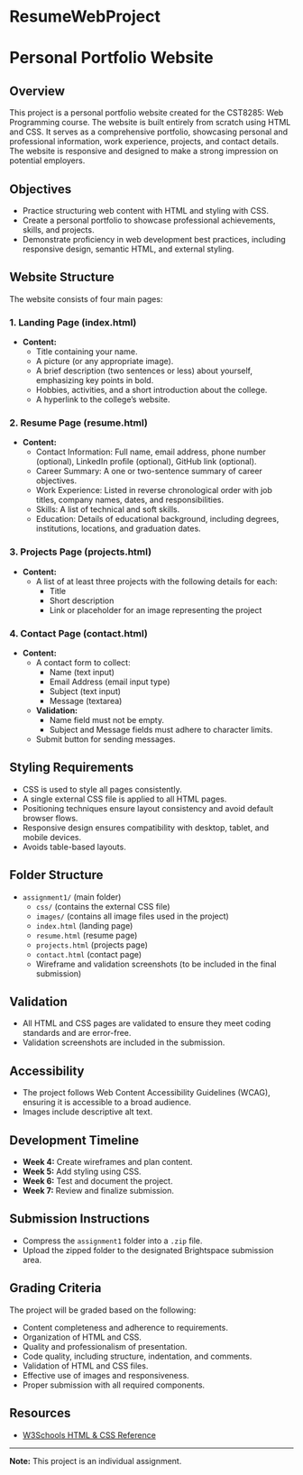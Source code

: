 ﻿# ResumeWebProject

# Personal Portfolio Website

## Overview
This project is a personal portfolio website created for the CST8285: Web Programming course. The website is built entirely from scratch using HTML and CSS. It serves as a comprehensive portfolio, showcasing personal and professional information, work experience, projects, and contact details. The website is responsive and designed to make a strong impression on potential employers.

## Objectives
- Practice structuring web content with HTML and styling with CSS.
- Create a personal portfolio to showcase professional achievements, skills, and projects.
- Demonstrate proficiency in web development best practices, including responsive design, semantic HTML, and external styling.

## Website Structure
The website consists of four main pages:

### 1. Landing Page (index.html)
- **Content:**
  - Title containing your name.
  - A picture (or any appropriate image).
  - A brief description (two sentences or less) about yourself, emphasizing key points in bold.
  - Hobbies, activities, and a short introduction about the college.
  - A hyperlink to the college’s website.

### 2. Resume Page (resume.html)
- **Content:**
  - Contact Information: Full name, email address, phone number (optional), LinkedIn profile (optional), GitHub link (optional).
  - Career Summary: A one or two-sentence summary of career objectives.
  - Work Experience: Listed in reverse chronological order with job titles, company names, dates, and responsibilities.
  - Skills: A list of technical and soft skills.
  - Education: Details of educational background, including degrees, institutions, locations, and graduation dates.

### 3. Projects Page (projects.html)
- **Content:**
  - A list of at least three projects with the following details for each:
    - Title
    - Short description
    - Link or placeholder for an image representing the project

### 4. Contact Page (contact.html)
- **Content:**
  - A contact form to collect:
    - Name (text input)
    - Email Address (email input type)
    - Subject (text input)
    - Message (textarea)
  - **Validation:**
    - Name field must not be empty.
    - Subject and Message fields must adhere to character limits.
  - Submit button for sending messages.

## Styling Requirements
- CSS is used to style all pages consistently.
- A single external CSS file is applied to all HTML pages.
- Positioning techniques ensure layout consistency and avoid default browser flows.
- Responsive design ensures compatibility with desktop, tablet, and mobile devices.
- Avoids table-based layouts.

## Folder Structure
- `assignment1/` (main folder)
  - `css/` (contains the external CSS file)
  - `images/` (contains all image files used in the project)
  - `index.html` (landing page)
  - `resume.html` (resume page)
  - `projects.html` (projects page)
  - `contact.html` (contact page)
  - Wireframe and validation screenshots (to be included in the final submission)

## Validation
- All HTML and CSS pages are validated to ensure they meet coding standards and are error-free.
- Validation screenshots are included in the submission.

## Accessibility
- The project follows Web Content Accessibility Guidelines (WCAG), ensuring it is accessible to a broad audience.
- Images include descriptive alt text.

## Development Timeline
- **Week 4:** Create wireframes and plan content.
- **Week 5:** Add styling using CSS.
- **Week 6:** Test and document the project.
- **Week 7:** Review and finalize submission.

## Submission Instructions
- Compress the `assignment1` folder into a `.zip` file.
- Upload the zipped folder to the designated Brightspace submission area.

## Grading Criteria
The project will be graded based on the following:
- Content completeness and adherence to requirements.
- Organization of HTML and CSS.
- Quality and professionalism of presentation.
- Code quality, including structure, indentation, and comments.
- Validation of HTML and CSS files.
- Effective use of images and responsiveness.
- Proper submission with all required components.

## Resources
- [W3Schools HTML & CSS Reference](https://www.w3schools.com)

---

**Note:** This project is an individual assignment. 

